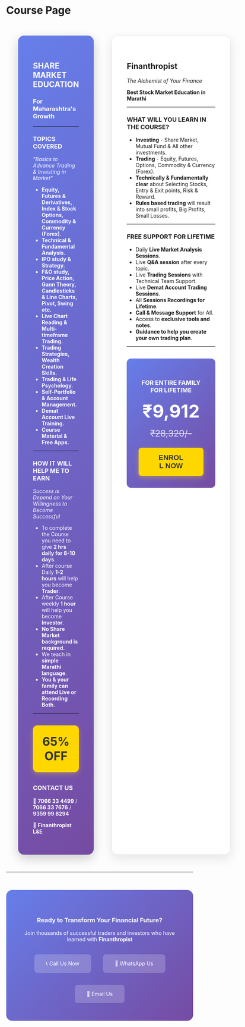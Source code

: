 # Course Page

<div style="display: grid; grid-template-columns: 1fr 1fr; gap: 3rem; max-width: 1400px; margin: 0 auto; padding: 2rem;">

<div style="background: linear-gradient(135deg, #667eea 0%, #764ba2 100%); padding: 2.5rem; border-radius: 16px; color: white; box-shadow: 0 10px 30px rgba(0,0,0,0.2);">

## SHARE MARKET EDUCATION
### For Maharashtra's Growth

---

### TOPICS COVERED
*"Basics to Advance Trading & Investing in Market"*

- **Equity, Futures & Derivatives, Index & Stock Options, Commodity & Currency (Forex).**
- **Technical & Fundamental Analysis.**
- **IPO study & Strategy.**
- **F&O study, Price Action, Gann Theory, Candlesticks & Line Charts, Pivot, Swing etc.**
- **Live Chart Reading & Multi-timeframe Trading.**
- **Trading Strategies, Wealth Creation Skills.**
- **Trading & Life Psychology.**
- **Self-Portfolio & Account Management.**
- **Demat Account Live Training.**
- **Course Material & Free Apps.**

---

### HOW IT WILL HELP ME TO EARN
*Success is Depend on Your Willingness to Become Successful*

- To complete the Course you need to give **2 hrs daily for 8-10 days**.
- After course Daily **1-2 hours** will help you become **Trader**.
- After Course weekly **1 hour** will help you become **Investor**.
- **No Share Market background is required.**
- We teach in **simple Marathi language**.
- **You & your family can attend Live or Recording Both.**

---

<div style="background: #FFD700; color: #333; padding: 1.5rem; border-radius: 12px; text-align: center; margin: 2rem 0; font-size: 2rem; font-weight: bold; box-shadow: 0 5px 15px rgba(255,215,0,0.3);">
65% OFF
</div>

### CONTACT US
📱 **7066 33 4499** / **7066 33 7676** / **9359 99 8294**

📱 **Finanthropist L&E**

</div>

<div style="background: white; padding: 2.5rem; border-radius: 16px; box-shadow: 0 10px 30px rgba(0,0,0,0.1); border: 1px solid #e5e7eb;">

## Finanthropist
*The Alchemist of Your Finance*

**Best Stock Market Education in Marathi**

---

### WHAT WILL YOU LEARN IN THE COURSE?

- **Investing** - Share Market, Mutual Fund & All other investments.
- **Trading** - Equity, Futures, Options, Commodity & Currency (Forex).
- **Technically & Fundamentally clear** about Selecting Stocks, Entry & Exit points, Risk & Reward.
- **Rules based trading** will result into small profits, Big Profits, Small Losses.

---

### FREE SUPPORT FOR LIFETIME

- Daily **Live Market Analysis Sessions**.
- Live **Q&A session** after every topic.
- Live **Trading Sessions** with Technical Team Support.
- Live **Demat Account Trading Sessions**.
- All **Sessions Recordings for Lifetime**.
- **Call & Message Support** for All.
- Access to **exclusive tools and notes**.
- **Guidance to help you create your own trading plan**.

---

<div style="background: linear-gradient(135deg, #667eea 0%, #764ba2 100%); padding: 2rem; border-radius: 12px; text-align: center; color: white; margin-top: 2rem;">

### FOR ENTIRE FAMILY FOR LIFETIME

<div style="font-size: 3rem; font-weight: bold; margin: 1rem 0;">
₹9,912
</div>

<div style="font-size: 1.5rem; text-decoration: line-through; opacity: 0.8;">
₹28,320/-
</div>

<button style="background: #FFD700; color: #333; padding: 1rem 3rem; border: none; border-radius: 8px; font-size: 1.2rem; font-weight: bold; margin-top: 1.5rem; cursor: pointer; box-shadow: 0 5px 15px rgba(255,215,0,0.3);">
ENROLL NOW
</button>

</div>

</div>

</div>

---

<div style="text-align: center; padding: 3rem 2rem; background: linear-gradient(135deg, #667eea 0%, #764ba2 100%); color: white; border-radius: 16px; margin-top: 3rem;">

### Ready to Transform Your Financial Future?

Join thousands of successful traders and investors who have learned with **Finanthropist**

<div style="display: flex; justify-content: center; gap: 2rem; margin-top: 2rem; flex-wrap: wrap;">
<div style="padding: 1rem 2rem; background: rgba(255,255,255,0.2); border-radius: 8px; backdrop-filter: blur(10px);">
📞 Call Us Now
</div>
<div style="padding: 1rem 2rem; background: rgba(255,255,255,0.2); border-radius: 8px; backdrop-filter: blur(10px);">
💬 WhatsApp Us
</div>
<div style="padding: 1rem 2rem; background: rgba(255,255,255,0.2); border-radius: 8px; backdrop-filter: blur(10px);">
📧 Email Us
</div>
</div>

</div>
